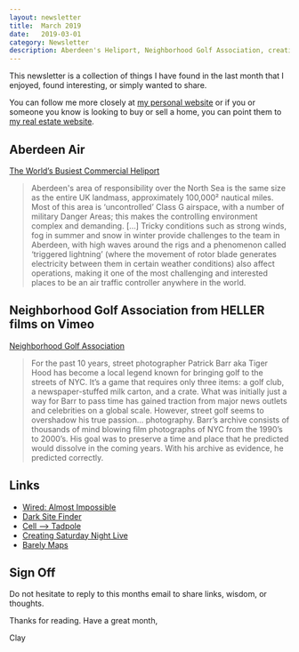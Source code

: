 ```yaml
---
layout: newsletter
title:  March 2019
date:   2019-03-01
category: Newsletter
description: Aberdeen's Heliport, Neighborhood Golf Association, creating SNL
---
```


This newsletter is a collection of things I have found in the last month that I enjoyed, found interesting, or simply wanted to share.

You can follow me more closely at [my personal website](http://claycarson.net "Personal Website") or if you or someone you know is looking to buy or sell a home, you can point them to [my real estate website](http://claycarson.com "Business Website ").

## Aberdeen Air

[The World’s Busiest Commercial Heliport](https://spark.adobe.com/page/Hf608dyPNOsVY/ "The World’s Busiest Commercial Heliport")

> Aberdeen's area of responsibility over the North Sea is the same size as the entire UK landmass, approximately 100,000² nautical miles. Most of this area is ‘uncontrolled’ Class G airspace, with a number of military Danger Areas; this makes the controlling environment complex and demanding.
> […]
> Tricky conditions such as strong winds, fog in summer and snow in winter provide challenges to the team in Aberdeen, with high waves around the rigs and a phenomenon called ‘triggered lightning’ (where the movement of rotor blade generates electricity between them in certain weather conditions) also affect operations, making it one of the most challenging and interested places to be an air traffic controller anywhere in the world.

## Neighborhood Golf Association from HELLER films on Vimeo

[Neighborhood Golf Association](https://player.vimeo.com/video/317860394)

> For the past 10 years, street photographer Patrick Barr aka Tiger Hood has become a local legend known for bringing golf to the streets of NYC. It’s a game that requires only three items: a golf club, a newspaper-stuffed milk carton, and a crate. What was initially just a way for Barr to pass time has gained traction from major news outlets and celebrities on a global scale. However, street golf seems to overshadow his true passion… photography. Barr’s archive consists of thousands of mind blowing film photographs of NYC from the 1990’s to 2000’s. His goal was to preserve a time and place that he predicted would dissolve in the coming years. With his archive as evidence, he predicted correctly.

## Links

- [Wired: Almost Impossible](https://www.youtube.com/playlist?list=PLibNZv5Zd0dweG40QXqhvOk-L1XymbfXi "Wired: Almost Impossible")
- [Dark Site Finder](https://darksitefinder.com/maps/world.html#4/39.20/-99.67 "Dark Site Finder")
- [Cell —\> Tadpole](https://www.youtube.com/watch?v=7Q9VyHJ1l2Q "Cell --> Tadpole")
- [Creating Saturday Night Live](https://www.youtube.com/playlist?list=PLS_gQd8UB-hLbR-ustuOtdgZ1U1y8037a "Creating Saturday Night Live")
- [Barely Maps](https://www.barelymaps.com/ "Barely Maps")

## Sign Off

Do not hesitate to reply to this months email to share links, wisdom, or thoughts.

Thanks for reading. Have a great month,

Clay